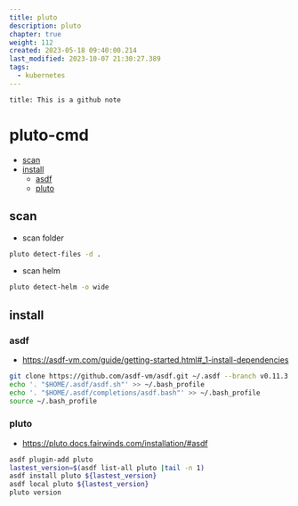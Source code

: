 ```yaml
---
title: pluto
description: pluto
chapter: true
weight: 112
created: 2023-05-18 09:40:00.214
last_modified: 2023-10-07 21:30:27.389
tags:
  - kubernetes
---
```


```ad-attention
title: This is a github note

```

# pluto-cmd

- [scan](#scan)
- [install](#install)
	- [asdf](#asdf)
	- [pluto](#pluto)


## scan
- scan folder
```sh
pluto detect-files -d .
```
- scan helm
```sh
pluto detect-helm -o wide
```


## install
### asdf
- https://asdf-vm.com/guide/getting-started.html#_1-install-dependencies
```sh
git clone https://github.com/asdf-vm/asdf.git ~/.asdf --branch v0.11.3
echo '. "$HOME/.asdf/asdf.sh"' >> ~/.bash_profile
echo '. "$HOME/.asdf/completions/asdf.bash"' >> ~/.bash_profile
source ~/.bash_profile
```

### pluto
- https://pluto.docs.fairwinds.com/installation/#asdf
```sh
asdf plugin-add pluto
lastest_version=$(asdf list-all pluto |tail -n 1)
asdf install pluto ${lastest_version}
asdf local pluto ${lastest_version}
pluto version
```






